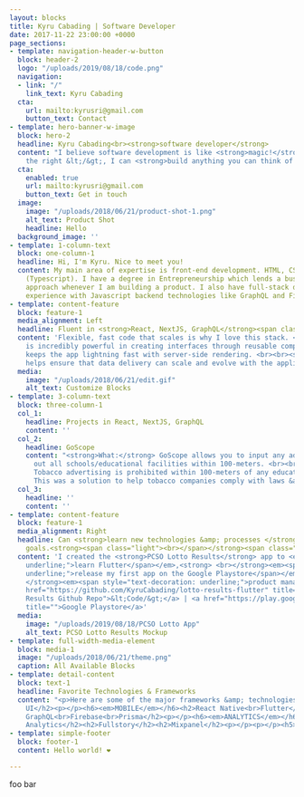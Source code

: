 ```yaml
---
layout: blocks
title: Kyru Cabading | Software Developer
date: 2017-11-22 23:00:00 +0000
page_sections:
- template: navigation-header-w-button
  block: header-2
  logo: "/uploads/2019/08/18/code.png"
  navigation:
  - link: "/"
    link_text: Kyru Cabading
  cta:
    url: mailto:kyrusri@gmail.com
    button_text: Contact
- template: hero-banner-w-image
  block: hero-2
  headline: Kyru Cabading<br><strong>software developer</strong>
  content: "I believe software development is like <strong>magic!</strong> \U0001F52E<br>With
    the right &lt;/&gt;, I can <strong>build anything you can think of!</strong>"
  cta:
    enabled: true
    url: mailto:kyrusri@gmail.com
    button_text: Get in touch
  image:
    image: "/uploads/2018/06/21/product-shot-1.png"
    alt_text: Product Shot
    headline: Hello
  background_image: ''
- template: 1-column-text
  block: one-column-1
  headline: Hi, I'm Kyru. Nice to meet you!
  content: My main area of expertise is front-end development. HTML, CSS, Javascript
    (Typescript). I have a degree in Entrepreneurship which lends a business-mindset
    approach whenever I am building a product. I also have full-stack development
    experience with Javascript backend technologies like GraphQL and Firebase.
- template: content-feature
  block: feature-1
  media_alignment: Left
  headline: Fluent in <strong>React, NextJS, GraphQL</strong><span class="light">.</span>
  content: 'Flexible, fast code that scales is why I love this stack. <br><br><strong>React</strong>
    is incredibly powerful in creating interfaces through reusable components. <br><br><strong>NextJS</strong>
    keeps the app lightning fast with server-side rendering. <br><br><strong>GraphQL</strong>
    helps ensure that data delivery can scale and evolve with the application. '
  media:
    image: "/uploads/2018/06/21/edit.gif"
    alt_text: Customize Blocks
- template: 3-column-text
  block: three-column-1
  col_1:
    headline: Projects in React, NextJS, GraphQL
    content: ''
  col_2:
    headline: GoScope
    content: "<strong>What:</strong> GoScope allows you to input any address and map
      out all schools/educational facilities within 100-meters. <br><br><strong>Why?</strong>
      Tobacco advertising is prohibited within 100-meters of any educational facility.
      This was a solution to help tobacco companies comply with laws &amp; regulations."
  col_3:
    headline: ''
    content: ''
- template: content-feature
  block: feature-1
  media_alignment: Right
  headline: Can <strong>learn new technologies &amp; processes </strong>to meet business
    goals.<strong><span class="light"><br></span></strong><span class="light"><br></span>
  content: 'I created the <strong>PCSO Lotto Results</strong> app to <em><span style="text-decoration:
    underline;">learn Flutter</span></em>,<strong> <br></strong><em><span style="text-decoration:
    underline;">release my first app on the Google Playstore</span></em>, <br>&amp;<strong>
    </strong><em><span style="text-decoration: underline;">product management</span></em>.<br><br><a
    href="https://github.com/KyruCabading/lotto-results-flutter" title="PCSO Lotto
    Results Github Repo">&lt;Code/&gt;</a> | <a href="https://play.google.com/store/apps/details?id=com.fiestaapps.pcsolotto"
    title="">Google Playstore</a>'
  media:
    image: "/uploads/2019/08/18/PCSO Lotto App"
    alt_text: PCSO Lotto Results Mockup
- template: full-width-media-element
  block: media-1
  image: "/uploads/2018/06/21/theme.png"
  caption: All Available Blocks
- template: detail-content
  block: text-1
  headline: Favorite Technologies & Frameworks
  content: "<p>Here are some of the major frameworks &amp; technologies work with!</p><h6><em>WEB</em></h6><h2>React<br>NextJS<br>Material
    UI</h2><p></p><h6><em>MOBILE</em></h6><h2>React Native<br>Flutter</h2><p></p><h6><em>BACKEND</em></h6><h2>AWS<br>Apollo
    GraphQL<br>Firebase<br>Prisma</h2><p></p><h6><em>ANALYTICS</em></h6><h2>Segment</h2><h2>Google
    Analytics</h2><h2>Fullstory</h2><h2>Mixpanel</h2><p></p><p></p><h5>and more!...<br></h5><p></p>"
- template: simple-footer
  block: footer-1
  content: Hello world! ❤︎

---
```

foo bar